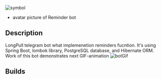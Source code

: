 ![symbol](https://user-images.githubusercontent.com/90979711/150548720-12608103-c91f-4500-b592-a6f6e2fb846f.jpg) 
* avatar picture of Reminder bot

## Description

LongPull telegram bot what implemenetion reminders fucntion. It's using Spring Boot, lombok library, PostgreSQL database, and Hibernate ORM.
Work of this bot demonstrates next GIF-animation 
![botGif](https://user-images.githubusercontent.com/90979711/158223939-0a0f2242-6bb1-42f9-ba80-6ea1fa9f1d1a.gif)

## Builds
